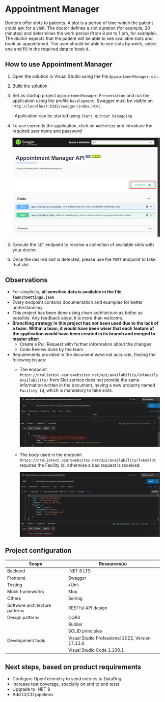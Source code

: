 # Appointment Manager
Doctors offer slots to patients. A slot is a period of time which the patient could ask
for a visit. The doctor defines a slot duration (for example, 20 minutes) and
determines the work period (from 8 am to 1 pm, for example). The doctor expects
that the patient will be able to see available slots and book an appointment.
The user should be able to see slots by week, select one and fill in the required data
to book it.

## How to use Appointment Manager

1. Open the solution in Visual Studio using the file `AppointmentManager.sln`.

2. Build the solution.

3. Set as startup project `AppointmentManager.Presentation` and run the application using the profile `Development`. Swagger must be visible on `http://localhost:5292/swagger/index.html`.

    :information_source:  Application can be started using `Start Without Debugging`

4. To use correctly the application, click on `Authorize` and introduce the required user name and password

    ![Swagger available](./documentation/images/swagger_available.png)

5. Execute the `GET` endpoint to receive a collection of available slots with your doctor.

6. Once the desired slot is detected, please use the `POST` endpoint to take that slot.

## Observations

* For simplicity, **all sensitive data is available in the file `launchSettings.json`**
* Every endpoint contains documentation and examples for better understanding.
* This project has been done using clean architecture as better as possible.
Any feedback about it is more than welcome.
* **Branching strategy in this project has not been used due to the lack of a team. Within a team, it would have been wiser that each feature of the application would have been created in its branch and merged to master after:**
    * Create a Pull Request with further information about the changes
    * Code Review done by the team
* Requirements provided in the document were not accurate, finding the following issues:
    - The endpoint `https://draliatest.azurewebsites.net/api/availability/GetWeeklyAvailability/` from Slot service does not provide the same information written in the document, having a new property named `Facility Id`, which is mandatory to take slots.

        ![Get response from Slot service](./documentation/images/slot_service_get_response.png)

    - The body used in the endpoint `https://draliatest.azurewebsites.net/api/availability/TakeSlot` requires the Facility Id, otherwise a bad request is received.

        ![Post response from Slot service](./documentation/images/slot_service_post_facilityId_required.png)

## Project configuration

| Scope  | Resources(s)  |
|---|---|
| Backend | .NET 8 LTS  |
| Frontend  | Swagger |
| Testing  | xUnit |
| Mock frameworks  | Moq |
| Others | Serilog
| Software architecture patterns | RESTful API design
| Design patterns | CQRS
| | Builder
| | SOLID principles
| Development tools | Visual Studio Professional 2022, Version 17.13.6
| | Visual Studio Code 1.100.1

## Next steps, based on product requirements

* Configure OpenTelemetry to send metrics to DataDog
* Increase test coverage, specially on end to end tests
* Upgrade to .NET 9
* Add CI/CD pipelines
